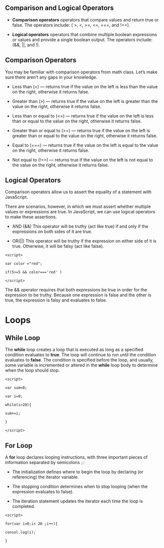 ## Comparison and Logical Operators

 * **Comparison operators** 
 operators that compare values and return true or false. The operators include:
 ( >, <, >=, <=, ===, and !==).

* **Logical operators** 
 operators that combine multiple boolean expressions or values and provide a single boolean output. The operators include: (&&, ||, and !).

## Comparison Operators

You may be familiar with comparison operators from math class. Let’s make sure there aren’t any gaps in your knowledge.

* Less than (<) — returns true if the value on the left is less than the value on the right, otherwise it returns false.

* Greater than (>) — returns true if the value on the left is greater than the value on the right, otherwise it returns false.

* Less than or equal to (<=) — returns true if the value on the left is less than or equal to the value on the right, otherwise it returns false.

* Greater than or equal to (>=) — returns true if the value on the left is greater than or equal to the value on the right, otherwise it returns false.

* Equal to (===) — returns true if the value on the left is equal to the value on the right, otherwise it returns false.

* Not equal to (!==) — returns true if the value on the left is not equal to the value on the right, otherwise it returns false.

## Logical Operators
Comparison operators allow us to assert the equality of a statement with JavaScript.

There are scenarios, however, in which we must assert whether multiple values or expressions are true. In JavaScript, we can use logical operators to make these assertions.

* AND (&&) 
 This operator will be truthy (act like true) if and only if the expressions on both sides of it are true.

* OR(||) 
 This operator will be truthy if the expression on either side of it is true. Otherwise, it will be falsy (act like false).

```<script>```

```var color ="red";```

```if(5>=5 && color==='red' )```

```</script>```

The && operator requires that both expressions be true in order for the expression to be truthy. Because one expression is false and the other is true, the expression is falsy and evaluates to false.


# Loops

## While Loop

The **while** loop creates a loop that is executed as long as a specified condition evaluates to **true**. The loop will continue to run until the condition evaluates to **false**. The condition is specified before the loop, and usually, some variable is incremented or altered in the **while** loop body to determine when the loop should stop.

```<script>```

```var sum=0;```

```var i=0;```

```while(i>20){```

```sum+=i;```

```}```

```</script>```

## For Loop
A **for** loop declares looping instructions, with three important pieces of information separated by semicolons ```;```:

* The initialization defines where to begin the loop by declaring (or referencing) the iterator variable.

* The stopping condition determines when to stop looping (when the expression evaluates to false).

* The iteration statement updates the iterator each time the loop is completed.

```<script>```

```for(var i=0;i< 20 ;i++){```

 ```consol.log(i);```

```}```